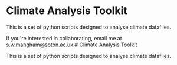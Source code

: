 # Climate Analysis Toolkit

This is a set of python scripts designed to analyse climate datafiles.

If you're interested in collaborating, email me at s.w.mangham@soton.ac.uk.# Climate Analysis Toolkit

This is a set of python scripts designed to analyse climate datafiles.


